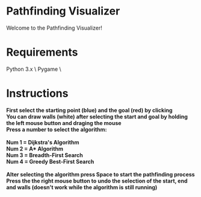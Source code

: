# Pathfinding Visualizer

Welcome to the Pathfinding Visualizer!

# Requirements

Python 3.x \ 
Pygame \

# Instructions

**First select the starting point (blue) and the goal (red) by clicking** \
**You can draw walls (white) after selecting the start and goal by holding the left mouse button and draging the mouse** \
**Press a number to select the algorithm:** \
\
**Num 1 = Dijkstra's Algorithm** \
**Num 2 = A\* Algorithm** \
**Num 3 = Breadth-First Search** \
**Num 4 = Greedy Best-First Search** \
\
**Alter selecting the algorithm press Space to start the pathfinding process** \
**Press the the right mouse button to undo the selection of the start, end and walls (doesn't work while the algorithm is still running)**
